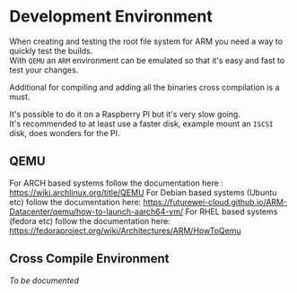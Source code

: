 # Development Environment

When creating and testing the root file system for ARM you need a way to quickly test the builds.  
With `QEMU` an `ARM` environment can be emulated so that it's easy and fast to test your changes.  

Additional for compiling and adding all the binaries cross compilation is a must.  

It's possible to do it on a Raspberry PI but it's very slow going.  
It's recommended to at least use a faster disk, example mount an `ISCSI` disk, does wonders for the PI.

## QEMU

For ARCH based systems follow the documentation here : https://wiki.archlinux.org/title/QEMU
For Debian based systems (Ubuntu etc) follow the documentation here: https://futurewei-cloud.github.io/ARM-Datacenter/qemu/how-to-launch-aarch64-vm/
For RHEL based systems (fedora etc) follow the documentation here: https://fedoraproject.org/wiki/Architectures/ARM/HowToQemu

## Cross Compile Environment

*To be documented*
